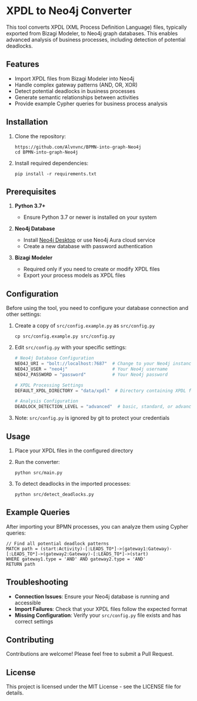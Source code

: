 # XPDL to Neo4j Converter

This tool converts XPDL (XML Process Definition Language) files, typically exported from Bizagi Modeler, 
to Neo4j graph databases. This enables advanced analysis of business processes, including detection of 
potential deadlocks.

## Features

- Import XPDL files from Bizagi Modeler into Neo4j
- Handle complex gateway patterns (AND, OR, XOR)
- Detect potential deadlocks in business processes
- Generate semantic relationships between activities
- Provide example Cypher queries for business process analysis

## Installation

1. Clone the repository:
   ```
   https://github.com/Alvnvnc/BPMN-into-graph-Neo4j
   cd BPMN-into-graph-Neo4j
   ```

2. Install required dependencies:
   ```
   pip install -r requirements.txt
   ```

## Prerequisites

1. **Python 3.7+**
   - Ensure Python 3.7 or newer is installed on your system
   
2. **Neo4j Database**
   - Install [Neo4j Desktop](https://neo4j.com/download/) or use Neo4j Aura cloud service
   - Create a new database with password authentication

3. **Bizagi Modeler**
   - Required only if you need to create or modify XPDL files
   - Export your process models as XPDL files

## Configuration

Before using the tool, you need to configure your database connection and other settings:

1. Create a copy of `src/config.example.py` as `src/config.py`
   ```
   cp src/config.example.py src/config.py
   ```

2. Edit `src/config.py` with your specific settings:
   ```python
   # Neo4j Database Configuration
   NEO4J_URI = "bolt://localhost:7687"  # Change to your Neo4j instance URI
   NEO4J_USER = "neo4j"                 # Your Neo4j username
   NEO4J_PASSWORD = "password"          # Your Neo4j password

   # XPDL Processing Settings
   DEFAULT_XPDL_DIRECTORY = "data/xpdl"  # Directory containing XPDL files
   
   # Analysis Configuration
   DEADLOCK_DETECTION_LEVEL = "advanced"  # basic, standard, or advanced
   ```

3. Note: `src/config.py` is ignored by git to protect your credentials

## Usage

1. Place your XPDL files in the configured directory

2. Run the converter:
   ```
   python src/main.py
   ```

3. To detect deadlocks in the imported processes:
   ```
   python src/detect_deadlocks.py
   ```

## Example Queries

After importing your BPMN processes, you can analyze them using Cypher queries:

```cypher
// Find all potential deadlock patterns
MATCH path = (start:Activity)-[:LEADS_TO*]->(gateway1:Gateway)-[:LEADS_TO*]->(gateway2:Gateway)-[:LEADS_TO*]->(start)
WHERE gateway1.type = 'AND' AND gateway2.type = 'AND'
RETURN path
```

## Troubleshooting

- **Connection Issues**: Ensure your Neo4j database is running and accessible
- **Import Failures**: Check that your XPDL files follow the expected format
- **Missing Configuration**: Verify your `src/config.py` file exists and has correct settings

## Contributing

Contributions are welcome! Please feel free to submit a Pull Request.

## License

This project is licensed under the MIT License - see the LICENSE file for details.
